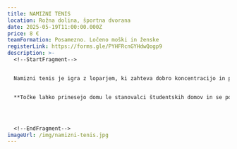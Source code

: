 ```yaml
---
title: NAMIZNI TENIS
location: Rožna dolina, športna dvorana
date: 2025-05-19T11:00:00.000Z
price: 8 €
teamFormation: Posamezno. Ločeno moški in ženske
registerLink: https://forms.gle/PYHFRcnGYHdwQogp9
description: >-
  <!--StartFragment-->


  Namizni tenis je igra z loparjem, ki zahteva dobro koncentracijo in potrpežljivost. To sta le dve izmed mnogih lastnosti, ki naredijo dobrega igralca. Če mislite, da opisujejo tudi vas se prijavite na tekmovanje in se preizkusite v študentski konkurenci. Vabljeni pa ste seveda tudi ostali ljubitelji športa, ki si želite zabave ob igranju namiznega tenisa. Tekmovanje bo potekalo ločeno v moški in ženski kategoriji. S seboj prinesite svoje loparje! Tistim, ki loparjev nimate, jih bomo na tekmovanju priskrbeli mi. Sistem tekmovanja bo prirejen številu prijavljenih tekmovalcev.


  **Točke lahko prinesejo domu le stanovalci študentskih domov in se posebej štejejo v moški in ženski konkurenci. 1. mesto prinese domu 8 točk, 2. mesto 6 točk in 3. mesto 4 točke.**




  <!--EndFragment-->
imageUrl: /img/namizni-tenis.jpg
---
```

